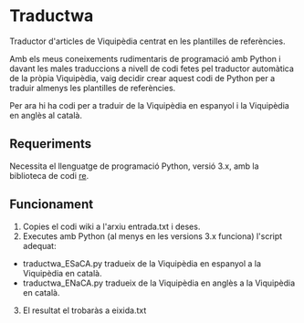 # Traductwa
Traductor d'articles de Viquipèdia centrat en les plantilles de referències.

Amb els meus coneixements rudimentaris de programació amb Python i davant les males traduccions a nivell de codi fetes pel traductor automàtica de la pròpia Viquipèdia, vaig decidir crear aquest codi de Python per a traduir almenys les plantilles de referències.

Per ara hi ha codi per a traduir de la Viquipèdia en espanyol i la Viquipèdia en anglès al català.

## Requeriments
Necessita el llenguatge de programació Python, versió 3.x, amb la biblioteca de codi [re](https://docs.python.org/3/library/re.html).

## Funcionament

  1. Copies el codi wiki a l'arxiu entrada.txt i deses. 
  2. Executes amb Python (al menys en les versions 3.x funciona) l'script adequat:
 * traductwa_ESaCA.py tradueix de la Viquipèdia en espanyol a la Viquipèdia en català.
 * traductwa_ENaCA.py tradueix de la Viquipèdia en anglès a la Viquipèdia en català.
  3. El resultat el trobaràs a eixida.txt
